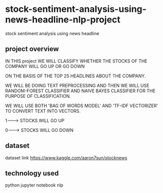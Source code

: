 # stock-sentiment-analysis-using-news-headline-nlp-project
  stock sentiment analysis using news headline
  
  ## project overview
  
  IN THIS project WE WILL CLASSIFY WHETHER THE STOCKS OF THE COMPANY WILL GO UP OR GO DOWN

ON THE BASIS OF THE TOP 25 HEADLINES ABOUT THE COMPANY.

WE WILL BE DOING TEXT PREPROCESSING AND THEN WE WILL USE RANDOM-FOREST CLASSIFIER AND NAIVE BAYES CLASSIFIER FOR THE PURPOSE OF CLASSIFICATION.

WE WILL USE BOTH 'BAG OF WORDS MODEL' AND 'TF-IDF VECTORIZER' TO CONVERT TEXT INTO VECTORS.

1---> STOCKS WILL GO UP

0---> STOCKS WILL GO DOWN

## dataset

dataset link https://www.kaggle.com/aaron7sun/stocknews


## technology used

python
jupyter notebook
nlp
  
